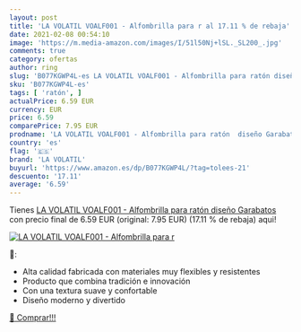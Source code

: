 ```yaml
---
layout: post
title: 'LA VOLATIL VOALF001 - Alfombrilla para r al 17.11 % de rebaja'
date: 2021-02-08 00:54:10
image: 'https://m.media-amazon.com/images/I/51l50Nj+lSL._SL200_.jpg'
comments: true
category: ofertas
author: ring
slug: 'B077KGWP4L-es LA VOLATIL VOALF001 - Alfombrilla para ratón diseño Garabatos'
sku: 'B077KGWP4L-es'
tags: [ 'ratón', ]
actualPrice: 6.59 EUR
currency: EUR
price: 6.59
comparePrice: 7.95 EUR
prodname: 'LA VOLATIL VOALF001 - Alfombrilla para ratón  diseño Garabatos'
country: 'es'
flag: '🇪🇸'
brand: 'LA VOLATIL'
buyurl: 'https://www.amazon.es/dp/B077KGWP4L/?tag=tolees-21'
descuento: '17.11'
average: '6.59'
---
```


Tienes [LA VOLATIL VOALF001 - Alfombrilla para ratón  diseño Garabatos](https://www.amazon.es/dp/B077KGWP4L/?tag=tolees-21) con precio final de  6.59 EUR (original: 7.95 EUR) (17.11 %  de rebaja) aqui!

[![LA VOLATIL VOALF001 - Alfombrilla para r](https://m.media-amazon.com/images/I/51l50Nj+lSL._SL200_.jpg)](https://www.amazon.es/dp/B077KGWP4L/?tag=tolees-21)

🔎:

- Alta calidad fabricada con materiales muy flexibles y resistentes
- Producto que combina tradición e innovación
- Con una textura suave y confortable
- Diseño moderno y divertido

[🛒 Comprar!!!](https://www.amazon.es/dp/B077KGWP4L/?tag=tolees-21)

